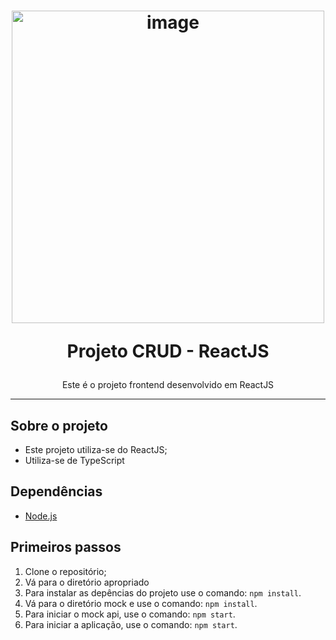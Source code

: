 <h1 align="center">
<img width="500" src="https://logos-download.com/wp-content/uploads/2016/09/React_logo_wordmark.png" alt="image" />
  
Projeto CRUD - ReactJS
</h1>

<p align="center">Este é o projeto frontend desenvolvido em ReactJS</p>

<hr>

## Sobre o projeto

- Este projeto utiliza-se do ReactJS;
- Utiliza-se de TypeScript

## Dependências

- [Node.js](https://nodejs.org/en/)

## Primeiros passos

1. Clone o repositório;
2. Vá para o diretório apropriado<br />
3. Para instalar as depências do projeto use o comando: `npm install`.<br />
4. Vá para o diretório mock e use o comando: `npm install`.<br />
5. Para iniciar o mock api, use o comando: `npm start`.
6. Para iniciar a aplicação, use o comando: `npm start`.
